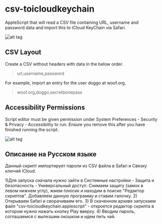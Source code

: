 # csv-toicloudkeychain
AppleScript that will read a CSV file containing URL, username and password data and import this to iCloud KeyChain via Safari.


![alt tag](demo.gif)

## CSV Layout
Create a CSV without headers with data in the below order.
>url,username,password

For example, import an entry for the user doggo at woof.org.
>woof.org,doggo,secretbonepass

## Accessibility Permissions
Script editor must be given permission under System Preferences - Security & Privacy - Accessibility to run. Ensure you remove this after you have finished running the script.

![alt tag](scripteditor-permissions.png)

## Описание на Русском языке
Данный скрипт импортирует пароли из CSV файла в Safari и Связку ключей iCloud.

1)Для запуска сначала нужно зайти в Системные настройки - Защита и безопасность - Универсальный доступ. Снимаем защиту (замок в левом нижнем углу), жмем плюсик и находим в поиске "Редактор скриптов". Добавляем данную программу и ставим галочку.
2) Открываем Safari и сворачиваем его.
3) В скаченном архиве запускаем файл "csv-toicloudkeychain.applescript" - откроется редактор скрипта в котором нужно нажать кнопку Play вверху.
4) Вводим пароль, соглашаемся с вылезшим окошком и идем пить чай.
